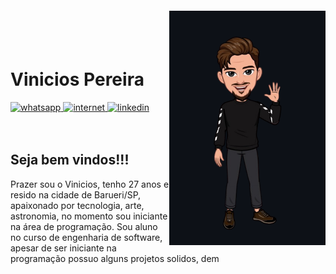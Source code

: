 <img align="right" width="250px" style="margin-top:-20px" src="img/avatar-removebg-preview (1).png">


</br>
</br>

<div dsplay="inline-block">
 
 <h1 align="left">Vinicios Pereira</h1>
 <a href="https://www.instagram.com/jeniblo_dev/">
    <img width="64" height="64" src="https://img.icons8.com/nolan/64/1A6DFF/C822FF/whatsapp.png" alt="whatsapp"/>
  </a> 
  <a href="https://twitter.com/jeniblo_dev">
    <img width="64" height="64" src="https://img.icons8.com/nolan/64/1A6DFF/C822FF/internet.png" alt="internet"/>
  </a>
  <a href="https://www.linkedin.com/in/jeniffer-bittencourt">
    <img width="64" height="64" src="https://img.icons8.com/nolan/64/linkedin.png" alt="linkedin"/>
  </a>
</div>

</br>
</br>

## Seja bem vindos!!!

Prazer sou o Vinicios, tenho 27 anos e resido na cidade de Barueri/SP, apaixonado por tecnologia, arte, astronomia, no momento sou iniciante na área de programação. Sou aluno no curso de engenharia de software, apesar de ser iniciante na programação possuo alguns projetos solidos, dem

